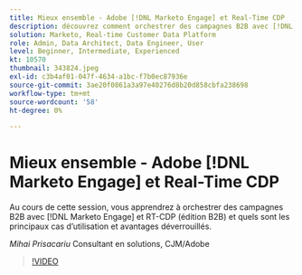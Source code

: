 ```yaml
---
title: Mieux ensemble - Adobe [!DNL Marketo Engage] et Real-Time CDP
description: découvrez comment orchestrer des campagnes B2B avec [!DNL Marketo Engage] et RT-CDP (édition B2B)
solution: Marketo, Real-time Customer Data Platform
role: Admin, Data Architect, Data Engineer, User
level: Beginner, Intermediate, Experienced
kt: 10570
thumbnail: 343824.jpeg
exl-id: c3b4af01-047f-4634-a1bc-f7b0ec87936e
source-git-commit: 3ae20f0861a3a97e40276d8b20d858cbfa238698
workflow-type: tm+mt
source-wordcount: '58'
ht-degree: 0%

---
```


# Mieux ensemble - Adobe [!DNL Marketo Engage] et Real-Time CDP

Au cours de cette session, vous apprendrez à orchestrer des campagnes B2B avec [!DNL Marketo Engage] et RT-CDP (édition B2B) et quels sont les principaux cas d’utilisation et avantages déverrouillés.

*Mihai Prisacariu* Consultant en solutions, CJM/Adobe

>[!VIDEO](https://video.tv.adobe.com/v/343824/?quality=12&learn=on)
